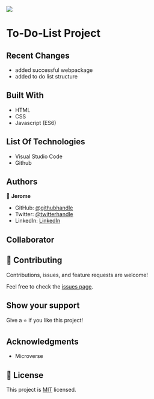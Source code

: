 ![](https://img.shields.io/badge/Microverse-blueviolet)

# To-Do-List Project

## Recent Changes

- added successful webpackage
- added to do list structure

## Built With

- HTML
- CSS
- Javascript (ES6)


## List Of Technologies

- Visual Studio Code
- Github



## Authors

👤 **Jerome**

- GitHub: [@githubhandle](https://github.com/187jjay187)
- Twitter: [@twitterhandle](https://twitter.com/187jjay187)
- LinkedIn: [LinkedIn](https://linkedin.com/in/jerome-osman-137605a4)

## Collaborator

## 🤝 Contributing

Contributions, issues, and feature requests are welcome!

Feel free to check the [issues page](https://github.com/187jjay187/to-do-list/issues).

## Show your support

Give a ⭐️ if you like this project!

## Acknowledgments

- Microverse 

## 📝 License

This project is [MIT](./MIT.md) licensed.



